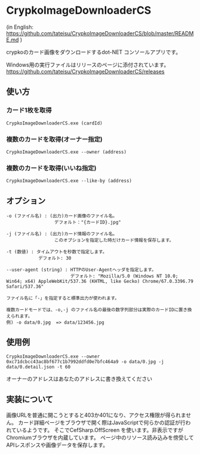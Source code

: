 # CrypkoImageDownloaderCS

(in English: https://github.com/tateisu/CrypkoImageDownloaderCS/blob/master/README.md )

crypkoのカード画像をダウンロードするdot-NET コンソールアプリです。

Windows用の実行ファイルはリリースのページに添付されています。
https://github.com/tateisu/CrypkoImageDownloaderCS/releases

## 使い方

### カード1枚を取得

```CrypkoImageDownloaderCS.exe (cardId)```

### 複数のカードを取得(オーナー指定)

```CrypkoImageDownloaderCS.exe --owner (address)```

### 複数のカードを取得(いいね指定)

```CrypkoImageDownloaderCS.exe --like-by (address)```

## オプション

```
-o (ファイル名) : (出力)カード画像のファイル名。
                  デフォルト："{カードID}.jpg"

-j (ファイル名) : (出力)カード情報のファイル名。
                  このオプションを指定した時だけカード情報を保存します。

-t (数値) : タイムアウトを秒数で指定します。
            デフォルト: 30

--user-agent (string) : HTTPのUser-Agentヘッダを指定します。
                        デフォルト: "Mozilla/5.0 (Windows NT 10.0; Win64; x64) AppleWebKit/537.36 (KHTML, like Gecko) Chrome/67.0.3396.79 Safari/537.36"

ファイル名に「-」を指定すると標準出力が使われます。

複数カードモードでは、-o,-j のファイル名の最後の数字列部分は実際のカードIDに置き換えられます。
例) -o data/0.jpg  => data/123456.jpg
```

## 使用例

```CrypkoImageDownloaderCS.exe --owner 0xc71dcbcc43ac8bf677c1b7992ddfd0e7bfc464a9 -o data/0.jpg -j data/0.detail.json -t 60```

オーナーのアドレスはあなたのアドレスに書き換えてください

## 実装について

画像URLを普通に開こうとすると403か401になり、アクセス権限が得られません。
カード詳細ページをブラウザで開く際はJavaScriptで何らかの認証が行われているようです。
そこでCefSharp.OffScreen を使います。非表示ですがChromiumブラウザを内蔵しています。
ページ中のリソース読み込みを傍受してAPIレスポンスや画像データを保存します。
